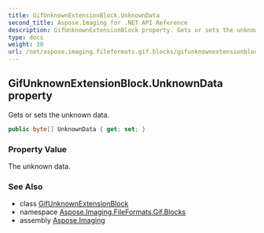 ```yaml
---
title: GifUnknownExtensionBlock.UnknownData
second_title: Aspose.Imaging for .NET API Reference
description: GifUnknownExtensionBlock property. Gets or sets the unknown data
type: docs
weight: 30
url: /net/aspose.imaging.fileformats.gif.blocks/gifunknownextensionblock/unknowndata/
---
```

## GifUnknownExtensionBlock.UnknownData property

Gets or sets the unknown data.

```csharp
public byte[] UnknownData { get; set; }
```

### Property Value

The unknown data.

### See Also

* class [GifUnknownExtensionBlock](../)
* namespace [Aspose.Imaging.FileFormats.Gif.Blocks](../../gifunknownextensionblock/)
* assembly [Aspose.Imaging](../../../)


